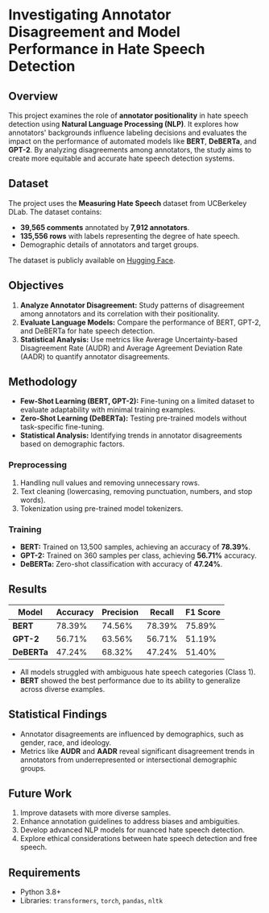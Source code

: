 # Investigating Annotator Disagreement and Model Performance in Hate Speech Detection

## **Overview**
This project examines the role of **annotator positionality** in hate speech detection using **Natural Language Processing (NLP)**. It explores how annotators' backgrounds influence labeling decisions and evaluates the impact on the performance of automated models like **BERT**, **DeBERTa**, and **GPT-2**. By analyzing disagreements among annotators, the study aims to create more equitable and accurate hate speech detection systems.

## **Dataset**
The project uses the **Measuring Hate Speech** dataset from UCBerkeley DLab. The dataset contains:
- **39,565 comments** annotated by **7,912 annotators**.
- **135,556 rows** with labels representing the degree of hate speech.
- Demographic details of annotators and target groups.

The dataset is publicly available on [Hugging Face](https://huggingface.co/datasets/ucberkeley-dlab/measuring-hate-speech).

## **Objectives**
1. **Analyze Annotator Disagreement:** Study patterns of disagreement among annotators and its correlation with their positionality.
2. **Evaluate Language Models:** Compare the performance of BERT, GPT-2, and DeBERTa for hate speech detection.
3. **Statistical Analysis:** Use metrics like Average Uncertainty-based Disagreement Rate (AUDR) and Average Agreement Deviation Rate (AADR) to quantify annotator disagreements.

## **Methodology**
- **Few-Shot Learning (BERT, GPT-2):** Fine-tuning on a limited dataset to evaluate adaptability with minimal training examples.
- **Zero-Shot Learning (DeBERTa):** Testing pre-trained models without task-specific fine-tuning.
- **Statistical Analysis:** Identifying trends in annotator disagreements based on demographic factors.

### **Preprocessing**
1. Handling null values and removing unnecessary rows.
2. Text cleaning (lowercasing, removing punctuation, numbers, and stop words).
3. Tokenization using pre-trained model tokenizers.

### **Training**
- **BERT:** Trained on 13,500 samples, achieving an accuracy of **78.39%**.
- **GPT-2:** Trained on 360 samples per class, achieving **56.71%** accuracy.
- **DeBERTa:** Zero-shot classification with accuracy of **47.24%**.

## **Results**
| Model      | Accuracy | Precision | Recall | F1 Score |
|------------|----------|-----------|--------|----------|
| **BERT**   | 78.39%   | 74.56%    | 78.39% | 75.89%   |
| **GPT-2**  | 56.71%   | 63.56%    | 56.71% | 51.19%   |
| **DeBERTa**| 47.24%   | 68.32%    | 47.24% | 51.40%   |

- All models struggled with ambiguous hate speech categories (Class 1).
- **BERT** showed the best performance due to its ability to generalize across diverse examples.

## **Statistical Findings**
- Annotator disagreements are influenced by demographics, such as gender, race, and ideology.
- Metrics like **AUDR** and **AADR** reveal significant disagreement trends in annotators from underrepresented or intersectional demographic groups.

## **Future Work**
1. Improve datasets with more diverse samples.
2. Enhance annotation guidelines to address biases and ambiguities.
3. Develop advanced NLP models for nuanced hate speech detection.
4. Explore ethical considerations between hate speech detection and free speech.

## **Requirements**
- Python 3.8+
- Libraries: `transformers`, `torch`, `pandas`, `nltk`
